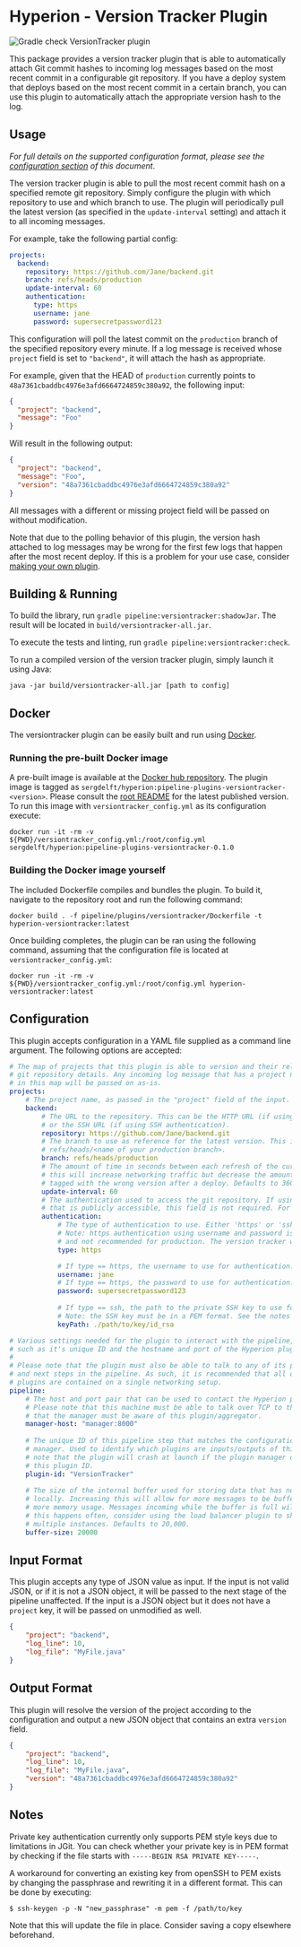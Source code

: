 # Hyperion - Version Tracker Plugin

![Gradle check VersionTracker plugin](https://github.com/SERG-Delft/hyperion/workflows/Gradle%20check%20VersionTracker%20plugin/badge.svg)

This package provides a version tracker plugin that is able to automatically attach Git commit hashes to incoming log messages based on the most recent commit in a configurable git repository. If you have a deploy system that deploys based on the most recent commit in a certain branch, you can use this plugin to automatically attach the appropriate version hash to the log.

## Usage

_For full details on the supported configuration format, please see the [configuration section](#Configuration) of this document_.

The version tracker plugin is able to pull the most recent commit hash on a specified remote git repository. Simply configure the plugin with which repository to use and which branch to use. The plugin will periodically pull the latest version (as specified in the `update-interval` setting) and attach it to all incoming messages.

For example, take the following partial config:

```yaml
projects:
  backend:
    repository: https://github.com/Jane/backend.git
    branch: refs/heads/production
    update-interval: 60
    authentication:
      type: https
      username: jane
      password: supersecretpassword123
```

This configuration will poll the latest commit on the `production` branch of the specified repository every minute. If a log message is received whose `project` field is set to `"backend"`, it will attach the hash as appropriate.

For example, given that the HEAD of `production` currently points to `48a7361cbaddbc4976e3afd6664724859c380a92`, the following input:

```json
{
  "project": "backend",
  "message": "Foo"
}
```

Will result in the following output:

```json
{
  "project": "backend",
  "message": "Foo",
  "version": "48a7361cbaddbc4976e3afd6664724859c380a92"
}
```

All messages with a different or missing project field will be passed on without modification.

Note that due to the polling behavior of this plugin, the version hash attached to log messages may be wrong for the first few logs that happen after the most recent deploy. If this is a problem for your use case, consider [making your own plugin](/docs/writing-java-kotlin-plugin.md).

## Building & Running

To build the library, run `gradle pipeline:versiontracker:shadowJar`. The result will be located in `build/versiontracker-all.jar`.

To execute the tests and linting, run `gradle pipeline:versiontracker:check`.

To run a compiled version of the version tracker plugin, simply launch it using Java:

```shell script
java -jar build/versiontracker-all.jar [path to config]
```

## Docker
The versiontracker plugin can be easily built and run using [Docker](https://www.docker.com/). 

### Running the pre-built Docker image
A pre-built image is available at the [Docker hub repository](https://hub.docker.com/r/sergdelft/hyperion).
The plugin image is tagged as `sergdelft/hyperion:pipeline-plugins-versiontracker-<version>`. Please consult the [root README](/README.md) for the latest published version.
To run this image with `versiontracker_config.yml` as its configuration execute:
```shell script
docker run -it -rm -v ${PWD}/versiontracker_config.yml:/root/config.yml sergdelft/hyperion:pipeline-plugins-versiontracker-0.1.0
```

### Building the Docker image yourself
The included Dockerfile compiles and bundles the plugin. 
To build it, navigate to the repository root and run the following command:

```shell script
docker build . -f pipeline/plugins/versiontracker/Dockerfile -t hyperion-versiontracker:latest
```

Once building completes, the plugin can be ran using the following command, 
assuming that the configuration file is located at `versiontracker_config.yml`:

```shell script
docker run -it -rm -v ${PWD}/versiontracker_config.yml:/root/config.yml hyperion-versiontracker:latest
```

## Configuration

This plugin accepts configuration in a YAML file supplied as a command line argument. The following options are accepted:

```yaml
# The map of projects that this plugin is able to version and their relevant
# git repository details. Any incoming log message that has a project not listed
# in this map will be passed on as-is.
projects:
    # The project name, as passed in the "project" field of the input.
    backend:
        # The URL to the repository. This can be the HTTP URL (if using https authentication)
        # or the SSH URL (if using SSH authentication).
        repository: https://github.com/Jane/backend.git
        # The branch to use as reference for the latest version. This is usually
        # refs/heads/<name of your production branch>.
        branch: refs/heads/production
        # The amount of time in seconds between each refresh of the current version. Lowering
        # this will increase networking traffic but decrease the amount of logs that may get
        # tagged with the wrong version after a deploy. Defaults to 360 seconds (6 minutes).
        update-interval: 60
        # The authentication used to access the git repository. If using an HTTP URL
        # that is publicly accessible, this field is not required. For all other operations, it is.
        authentication:
            # The type of authentication to use. Either 'https' or 'ssh'.
            # Note: https authentication using username and password is insecure
            # and not recommended for production. The version tracker will warn for this.
            type: https

            # If type == https, the username to use for authentication.
            username: jane
            # If type == https, the password to use for authentication.
            password: supersecretpassword123
    
            # If type == ssh, the path to the private SSH key to use for authentication.
            # Note: the SSH key must be in a PEM format. See the notes section of the README.
            keyPath: ./path/to/key/id_rsa

# Various settings needed for the plugin to interact with the pipeline,
# such as it's unique ID and the hostname and port of the Hyperion plugin manager.
# 
# Please note that the plugin must also be able to talk to any of its previous
# and next steps in the pipeline. As such, it is recommended that all of the 
# plugins are contained on a single networking setup.
pipeline:
    # The host and port pair that can be used to contact the Hyperion plugin manager.
    # Please note that this machine must be able to talk over TCP to the manager and
    # that the manager must be aware of this plugin/aggregator.
    manager-host: "manager:8000"
  
    # The unique ID of this pipeline step that matches the configuration of the plugin
    # manager. Used to identify which plugins are inputs/outputs of this step. Please
    # note that the plugin will crash at launch if the plugin manager does not recognize
    # this plugin ID.
    plugin-id: "VersionTracker"
  
    # The size of the internal buffer used for storing data that has not yet been processed
    # locally. Increasing this will allow for more messages to be buffered, at the cost of
    # more memory usage. Messages incoming while the buffer is full will be thrown away. If
    # this happens often, consider using the load balancer plugin to shard this plugin across
    # multiple instances. Defaults to 20,000.
    buffer-size: 20000
```

## Input Format

This plugin accepts any type of JSON value as input. If the input is not valid JSON, or if it is not a JSON object, it will be passed to the next stage of the pipeline unaffected. If the input is a JSON object but it does not have a `project` key, it will be passed on unmodified as well.

```json
{
    "project": "backend",
    "log_line": 10,
    "log_file": "MyFile.java"
}
```

## Output Format

This plugin will resolve the version of the project according to the configuration and output a new JSON object that contains an extra `version` field.

```json
{
    "project": "backend",
    "log_line": 10,
    "log_file": "MyFile.java",
    "version": "48a7361cbaddbc4976e3afd6664724859c380a92"
}
```

## Notes
Private key authentication currently only supports PEM style keys due to limitations in JGit. You can check whether your private key is in PEM format by checking if the file starts with `-----BEGIN RSA PRIVATE KEY-----`.

A workaround for converting an existing key from openSSH to PEM exists by changing the passphrase and rewriting it in a different format. This can be done by executing:

```shell script
$ ssh-keygen -p -N "new_passphrase" -m pem -f /path/to/key
```

Note that this will update the file in place. Consider saving a copy elsewhere beforehand.

